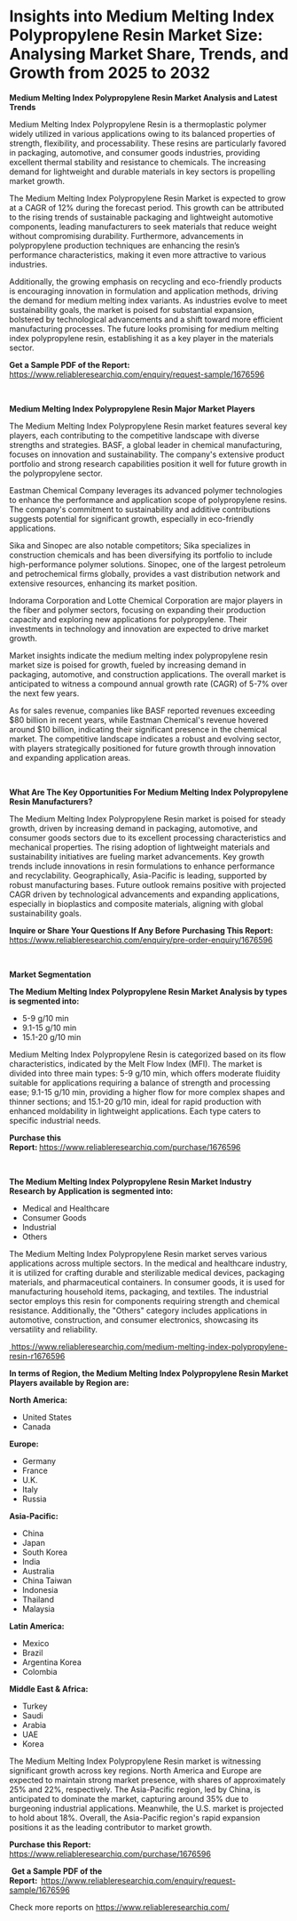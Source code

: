 <p><h1>Insights into Medium Melting Index Polypropylene Resin Market Size: Analysing Market Share, Trends, and Growth from 2025 to 2032</h1></p><p><strong>Medium Melting Index Polypropylene Resin Market Analysis and Latest Trends</strong></p>
<p><p>Medium Melting Index Polypropylene Resin is a thermoplastic polymer widely utilized in various applications owing to its balanced properties of strength, flexibility, and processability. These resins are particularly favored in packaging, automotive, and consumer goods industries, providing excellent thermal stability and resistance to chemicals. The increasing demand for lightweight and durable materials in key sectors is propelling market growth.</p><p>The Medium Melting Index Polypropylene Resin Market is expected to grow at a CAGR of 12% during the forecast period. This growth can be attributed to the rising trends of sustainable packaging and lightweight automotive components, leading manufacturers to seek materials that reduce weight without compromising durability. Furthermore, advancements in polypropylene production techniques are enhancing the resin’s performance characteristics, making it even more attractive to various industries.</p><p>Additionally, the growing emphasis on recycling and eco-friendly products is encouraging innovation in formulation and application methods, driving the demand for medium melting index variants. As industries evolve to meet sustainability goals, the market is poised for substantial expansion, bolstered by technological advancements and a shift toward more efficient manufacturing processes. The future looks promising for medium melting index polypropylene resin, establishing it as a key player in the materials sector.</p></p>
<p><strong>Get a Sample PDF of the Report:&nbsp;</strong> <a href="https://www.reliableresearchiq.com/enquiry/request-sample/1676596?utm_campaign=3361&utm_medium=2&utm_source=Github&utm_content=ia&utm_term=24032025&utm_id=medium-melting-index-polypropylene-resin">https://www.reliableresearchiq.com/enquiry/request-sample/1676596</a></p>
<p>&nbsp;</p>
<p><strong>Medium Melting Index Polypropylene Resin Major Market Players</strong></p>
<p><p>The Medium Melting Index Polypropylene Resin market features several key players, each contributing to the competitive landscape with diverse strengths and strategies. BASF, a global leader in chemical manufacturing, focuses on innovation and sustainability. The company's extensive product portfolio and strong research capabilities position it well for future growth in the polypropylene sector.</p><p>Eastman Chemical Company leverages its advanced polymer technologies to enhance the performance and application scope of polypropylene resins. The company's commitment to sustainability and additive contributions suggests potential for significant growth, especially in eco-friendly applications.</p><p>Sika and Sinopec are also notable competitors; Sika specializes in construction chemicals and has been diversifying its portfolio to include high-performance polymer solutions. Sinopec, one of the largest petroleum and petrochemical firms globally, provides a vast distribution network and extensive resources, enhancing its market position.</p><p>Indorama Corporation and Lotte Chemical Corporation are major players in the fiber and polymer sectors, focusing on expanding their production capacity and exploring new applications for polypropylene. Their investments in technology and innovation are expected to drive market growth.</p><p>Market insights indicate the medium melting index polypropylene resin market size is poised for growth, fueled by increasing demand in packaging, automotive, and construction applications. The overall market is anticipated to witness a compound annual growth rate (CAGR) of 5-7% over the next few years.</p><p>As for sales revenue, companies like BASF reported revenues exceeding $80 billion in recent years, while Eastman Chemical's revenue hovered around $10 billion, indicating their significant presence in the chemical market. The competitive landscape indicates a robust and evolving sector, with players strategically positioned for future growth through innovation and expanding application areas.</p></p>
<p>&nbsp;</p>
<p><strong>What Are The Key Opportunities For Medium Melting Index Polypropylene Resin Manufacturers?</strong></p>
<p><p>The Medium Melting Index Polypropylene Resin market is poised for steady growth, driven by increasing demand in packaging, automotive, and consumer goods sectors due to its excellent processing characteristics and mechanical properties. The rising adoption of lightweight materials and sustainability initiatives are fueling market advancements. Key growth trends include innovations in resin formulations to enhance performance and recyclability. Geographically, Asia-Pacific is leading, supported by robust manufacturing bases. Future outlook remains positive with projected CAGR driven by technological advancements and expanding applications, especially in bioplastics and composite materials, aligning with global sustainability goals.</p></p>
<p><strong>Inquire or Share Your Questions If Any Before Purchasing This Report:</strong> <a href="https://www.reliableresearchiq.com/enquiry/pre-order-enquiry/1676596?utm_campaign=3361&utm_medium=2&utm_source=Github&utm_content=ia&utm_term=24032025&utm_id=medium-melting-index-polypropylene-resin">https://www.reliableresearchiq.com/enquiry/pre-order-enquiry/1676596</a></p>
<p>&nbsp;</p>
<p><strong>Market Segmentation</strong></p>
<p><strong>The Medium Melting Index Polypropylene Resin Market Analysis by types is segmented into:</strong></p>
<p><ul><li>5-9 g/10 min</li><li>9.1-15 g/10 min</li><li>15.1-20 g/10 min</li></ul></p>
<p><p>Medium Melting Index Polypropylene Resin is categorized based on its flow characteristics, indicated by the Melt Flow Index (MFI). The market is divided into three main types: 5-9 g/10 min, which offers moderate fluidity suitable for applications requiring a balance of strength and processing ease; 9.1-15 g/10 min, providing a higher flow for more complex shapes and thinner sections; and 15.1-20 g/10 min, ideal for rapid production with enhanced moldability in lightweight applications. Each type caters to specific industrial needs.</p></p>
<p><strong>Purchase this Report:&nbsp;</strong><a href="https://www.reliableresearchiq.com/purchase/1676596?utm_campaign=3361&utm_medium=2&utm_source=Github&utm_content=ia&utm_term=24032025&utm_id=medium-melting-index-polypropylene-resin">https://www.reliableresearchiq.com/purchase/1676596</a></p>
<p>&nbsp;</p>
<p><strong>The Medium Melting Index Polypropylene Resin Market Industry Research by Application is segmented into:</strong></p>
<p><ul><li>Medical and Healthcare</li><li>Consumer Goods</li><li>Industrial</li><li>Others</li></ul></p>
<p><p>The Medium Melting Index Polypropylene Resin market serves various applications across multiple sectors. In the medical and healthcare industry, it is utilized for crafting durable and sterilizable medical devices, packaging materials, and pharmaceutical containers. In consumer goods, it is used for manufacturing household items, packaging, and textiles. The industrial sector employs this resin for components requiring strength and chemical resistance. Additionally, the "Others" category includes applications in automotive, construction, and consumer electronics, showcasing its versatility and reliability.</p></p>
<p><a href="https://www.reliableresearchiq.com/medium-melting-index-polypropylene-resin-r1676596?utm_campaign=3361&utm_medium=2&utm_source=Github&utm_content=ia&utm_term=24032025&utm_id=medium-melting-index-polypropylene-resin">&nbsp;https://www.reliableresearchiq.com/medium-melting-index-polypropylene-resin-r1676596</a></p>
<p><strong>In terms of Region, the Medium Melting Index Polypropylene Resin Market Players available by Region are:</strong></p>
<p>
    <p> <strong> North America: </strong>
        <ul>
            <li>United States</li>
            <li>Canada</li>
        </ul>
        </p> 
    <p> <strong> Europe: </strong>
        <ul>
            <li>Germany</li>
            <li>France</li>
            <li>U.K.</li>
            <li>Italy</li>
            <li>Russia</li>
        </ul>
        </p> 
    <p> <strong> Asia-Pacific: </strong>
        <ul>
            <li>China</li>
            <li>Japan</li>
            <li>South Korea</li>
            <li>India</li>
            <li>Australia</li>
            <li>China Taiwan</li>
            <li>Indonesia</li>
            <li>Thailand</li>
            <li>Malaysia</li>
        </ul>
        </p> 
    <p> <strong> Latin America: </strong>
        <ul>
            <li>Mexico</li>
            <li>Brazil</li>
            <li>Argentina Korea</li>
            <li>Colombia</li>
        </ul>
        </p> 
    <p> <strong> Middle East & Africa: </strong>
        <ul>
            <li>Turkey</li>
            <li>Saudi</li>
            <li>Arabia</li>
            <li>UAE</li>
            <li>Korea</li>
        </ul>
    </p>
    </p>
<p><p>The Medium Melting Index Polypropylene Resin market is witnessing significant growth across key regions. North America and Europe are expected to maintain strong market presence, with shares of approximately 25% and 22%, respectively. The Asia-Pacific region, led by China, is anticipated to dominate the market, capturing around 35% due to burgeoning industrial applications. Meanwhile, the U.S. market is projected to hold about 18%. Overall, the Asia-Pacific region's rapid expansion positions it as the leading contributor to market growth.</p></p>
<p><strong>Purchase this Report: </strong><a href="https://www.reliableresearchiq.com/purchase/1676596?utm_campaign=3361&utm_medium=2&utm_source=Github&utm_content=ia&utm_term=24032025&utm_id=medium-melting-index-polypropylene-resin">https://www.reliableresearchiq.com/purchase/1676596</a></p>
<p>&nbsp;<strong>Get a Sample PDF of the Report:&nbsp;&nbsp;</strong><a href="https://www.reliableresearchiq.com/enquiry/request-sample/1676596?utm_campaign=3361&utm_medium=2&utm_source=Github&utm_content=ia&utm_term=24032025&utm_id=medium-melting-index-polypropylene-resin">https://www.reliableresearchiq.com/enquiry/request-sample/1676596</a></p>
<p><strong></strong></p>
<p>Check more reports on <a href="https://www.reliableresearchiq.com/?utm_campaign=3361&utm_medium=2&utm_source=Github&utm_content=ia&utm_term=24032025&utm_id=medium-melting-index-polypropylene-resin">https://www.reliableresearchiq.com/</a></p>
